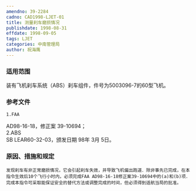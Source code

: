 ```yaml
---
amendno: 39-2284  
cadno: CAD1998-LJET-01  
title: 测量刹车磨损情况  
publishdate: 1998-08-31  
effdate: 1998-09-05  
tags: LJET  
categories: 中南管理局  
author: 祝海鹰  
---
```

  
### 适用范围  
装有飞机刹车系统（ABS）刹车组件，件号为5003096-7的60型飞机。  
  
<!--more-->  
### 参考文件  
    1.FAA  
AD98-16-18，修正案 39-10694；  
 2.ABS  
SB LEAR60-32-03，颁发日期 98年 3月 5日。  
  
### 原因、措施和规定  
    发现刹车有非正常磨损情况，它会引起刹车失效，并导致飞机偏出跑道．除非事先已完成，在本指令生效后10个飞行小时内，必须完成FAA AD98-16-18修正案39-10694中的(a)和(b)项．  
    完成本指令可采取能保证安全的替代方法或调整完成的时间，但必须得到适航当局的批准。  
